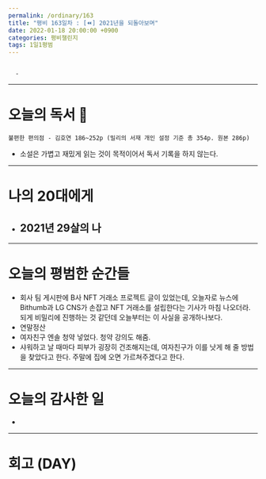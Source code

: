 ```yaml
---
permalink: /ordinary/163
title: "평비 163일차 : [⏪] 2021년을 되돌아보며"
date: 2022-01-18 20:00:00 +0900
categories: 평비챌린지
tags: 1일1평범
---
```

```

  - 
```

---
# 오늘의 독서 📕
`불편한 편의점 - 김호연 186~252p (밀리의 서재 개인 설정 기준 총 354p. 원본 286p)`  
* 소설은 가볍고 재밌게 읽는 것이 목적이어서 독서 기록을 하지 않는다.

---
# 나의 20대에게
- 2021년 29살의 나
    - 

---
# 오늘의 평범한 순간들
- 회사 팀 게시판에 B사 NFT 거래소 프로젝트 글이 있었는데, 오늘자로 뉴스에 Bithumb과 LG CNS가 손잡고 NFT 거래소를 설립한다는 기사가 마침 나오더라. 되게 비밀리에 진행하는 것 같던데 오늘부터는 이 사실을 공개하나보다.
- 연말정산
- 여자친구 엔솔 청약 넣었다. 청약 강의도 해줌.
- 샤워하고 날 때마다 피부가 굉장히 건조해지는데, 여자친구가 이를 낫게 해 줄 방법을 찾았다고 한다. 주말에 집에 오면 가르쳐주겠다고 한다.

---
# 오늘의 감사한 일
- 

---
# 회고 (DAY)
